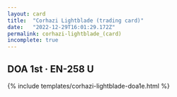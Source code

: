 ```yaml
---
layout: card
title:  "Corhazi Lightblade (trading card)"
date:   "2022-12-29T16:01:29.172Z"
permalink: corhazi-lightblade_(card)
incomplete: true
---
```


## DOA 1st &middot; EN-258 U

{% include templates/corhazi-lightblade-doa1e.html %}
